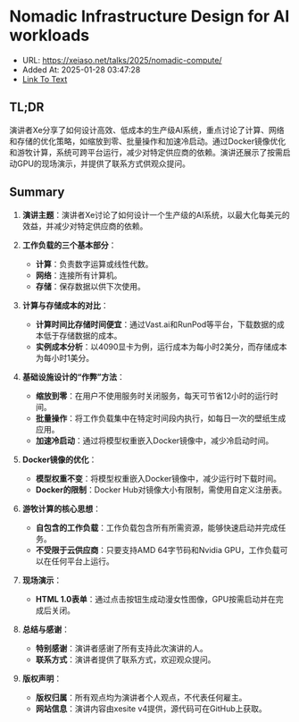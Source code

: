 # Nomadic Infrastructure Design for AI workloads
- URL: https://xeiaso.net/talks/2025/nomadic-compute/
- Added At: 2025-01-28 03:47:28
- [Link To Text](2025-01-28-nomadic-infrastructure-design-for-ai-workloads_raw.md)

## TL;DR
演讲者Xe分享了如何设计高效、低成本的生产级AI系统，重点讨论了计算、网络和存储的优化策略，如缩放到零、批量操作和加速冷启动。通过Docker镜像优化和游牧计算，系统可跨平台运行，减少对特定供应商的依赖。演讲还展示了按需启动GPU的现场演示，并提供了联系方式供观众提问。

## Summary
1. **演讲主题**：演讲者Xe讨论了如何设计一个生产级的AI系统，以最大化每美元的效益，并减少对特定供应商的依赖。

2. **工作负载的三个基本部分**：
   - **计算**：负责数字运算或线性代数。
   - **网络**：连接所有计算机。
   - **存储**：保存数据以供下次使用。

3. **计算与存储成本的对比**：
   - **计算时间比存储时间便宜**：通过Vast.ai和RunPod等平台，下载数据的成本低于存储数据的成本。
   - **实例成本分析**：以4090显卡为例，运行成本为每小时2美分，而存储成本为每小时1美分。

4. **基础设施设计的“作弊”方法**：
   - **缩放到零**：在用户不使用服务时关闭服务，每天可节省12小时的运行时间。
   - **批量操作**：将工作负载集中在特定时间段内执行，如每日一次的壁纸生成应用。
   - **加速冷启动**：通过将模型权重嵌入Docker镜像中，减少冷启动时间。

5. **Docker镜像的优化**：
   - **模型权重不变**：将模型权重嵌入Docker镜像中，减少运行时下载时间。
   - **Docker的限制**：Docker Hub对镜像大小有限制，需使用自定义注册表。

6. **游牧计算的核心思想**：
   - **自包含的工作负载**：工作负载包含所有所需资源，能够快速启动并完成任务。
   - **不受限于云供应商**：只要支持AMD 64字节码和Nvidia GPU，工作负载可以在任何平台上运行。

7. **现场演示**：
   - **HTML 1.0表单**：通过点击按钮生成动漫女性图像，GPU按需启动并在完成后关闭。

8. **总结与感谢**：
   - **特别感谢**：演讲者感谢了所有支持此次演讲的人。
   - **联系方式**：演讲者提供了联系方式，欢迎观众提问。

9. **版权声明**：
   - **版权归属**：所有观点均为演讲者个人观点，不代表任何雇主。
   - **网站信息**：演讲内容由xesite v4提供，源代码可在GitHub上获取。
